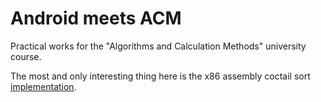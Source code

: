 # Android meets ACM
Practical works for the "Algorithms and Calculation Methods" university course.

The most and only interesting thing here is the x86 assembly coctail sort [implementation](Lab2/app/src/main/asm/shaker_sort.asm).
